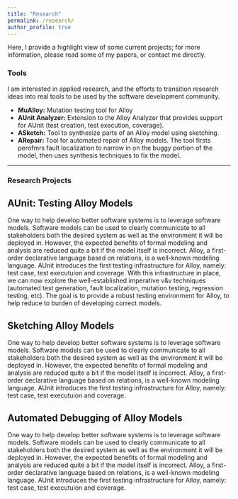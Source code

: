 ```yaml
---
title: "Research"
permalink: /research/
author_profile: true
---
```


Here, I provide a highlight view of some current projects; for more information, please read some of my papers, or contact me directly.



### Tools

I am interested in applied research, and the efforts to transition research ideas into real tools to be used by the software development community.

  * **MuAlloy:** Mutation testing tool for Alloy
  * **AUnit Analyzer:** Extension to the Alloy Analyzer that provides support for AUnit (test creation, test execution, coverage).
  * **ASketch:** Tool to synthesize parts of an Alloy model using sketching.
  * **ARepair:** Tool for automated repair of Alloy models. The tool firsts perofmrs fault localization to narrow in on the buggy portion of the model, then uses synthesis techniques to fix the model.
  
  ---
  
### Research Projects

## AUnit: Testing Alloy Models
One way to help develop better software systems is to leverage software models. Software models can be used to clearly communicate to all stakeholders both the desired system as well as the environment it will be deployed in. However, the expected benefits of formal modeling and analysis are reduced quite a bit if the model itself is incorrect. Alloy, a first-order declarative language based on relations, is a well-known modeling language. AUnit introduces the first testing infrastructure for Alloy, namely: test case, test executuion and coverage. With this infrastructure in place, we can now explore the well-established imperative v&v techniques (automated test generation, fault localization, mutation testing, regression testing, etc). The goal is to provide a robust testing environment for Alloy, to help reduce to burden of developing correct models.

## Sketching Alloy Models
One way to help develop better software systems is to leverage software models. Software models can be used to clearly communicate to all stakeholders both the desired system as well as the environment it will be deployed in. However, the expected benefits of formal modeling and analysis are reduced quite a bit if the model itself is incorrect. Alloy, a first-order declarative language based on relations, is a well-known modeling language. AUnit introduces the first testing infrastructure for Alloy, namely: test case, test executuion and coverage.

## Automated Debugging of Alloy Models
One way to help develop better software systems is to leverage software models. Software models can be used to clearly communicate to all stakeholders both the desired system as well as the environment it will be deployed in. However, the expected benefits of formal modeling and analysis are reduced quite a bit if the model itself is incorrect. Alloy, a first-order declarative language based on relations, is a well-known modeling language. AUnit introduces the first testing infrastructure for Alloy, namely: test case, test executuion and coverage.
